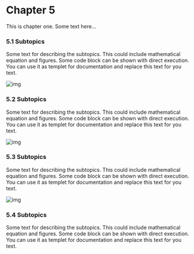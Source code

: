 # Chapter 5

This is chapter one. Some text here...

### 5.1 Subtopics

Some text for describing the subtopics. This could include mathematical equation and figures. Some code block can be shown with direct execution. You can use it as templet for documentation and replace this text for you text.

![img](https://bestanimations.com/Earth&Space/Earth/earth-spinning-rotating-animation-40.gif)

### 5.2 Subtopics

Some text for describing the subtopics. This could include mathematical equation and figures. Some code block can be shown with direct execution. You can use it as templet for documentation and replace this text for you text.

![img](https://laughingsquid.com/wp-content/uploads/2018/12/Model-of-Planets-Rotating-and-the-Angle-of-Axis.gif?w=750)


### 5.3 Subtopics

Some text for describing the subtopics. This could include mathematical equation and figures. Some code block can be shown with direct execution. You can use it as templet for documentation and replace this text for you text.

![img](https://i.imgur.com/5IbwBGx.gif)

### 5.4 Subtopics

Some text for describing the subtopics. This could include mathematical equation and figures. Some code block can be shown with direct execution. You can use it as templet for documentation and replace this text for you text.



